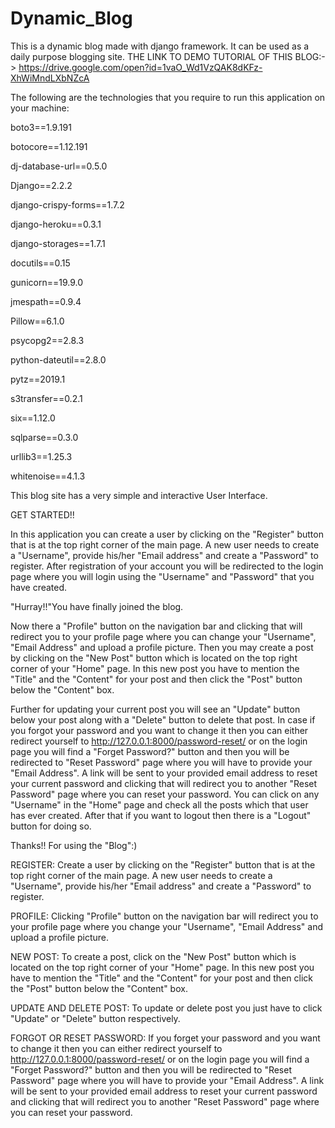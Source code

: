 # Dynamic_Blog


This is a dynamic blog made with django framework. It can be used as a daily purpose blogging site. 
THE LINK TO DEMO TUTORIAL OF THIS BLOG:-> https://drive.google.com/open?id=1vaO_Wd1VzQAK8dKFz-XhWiMndLXbNZcA

The following are the technologies that you require  to run this application on your machine:


boto3==1.9.191


botocore==1.12.191


dj-database-url==0.5.0


Django==2.2.2


django-crispy-forms==1.7.2


django-heroku==0.3.1


django-storages==1.7.1


docutils==0.15


gunicorn==19.9.0


jmespath==0.9.4


Pillow==6.1.0


psycopg2==2.8.3


python-dateutil==2.8.0


pytz==2019.1


s3transfer==0.2.1


six==1.12.0


sqlparse==0.3.0


urllib3==1.25.3


whitenoise==4.1.3

This blog site has a very simple and interactive User Interface.


GET STARTED!!


In this application you can create a user by clicking on the "Register" button that is at the top right corner of the main page. A new user needs to create a "Username", provide his/her "Email address" and create a "Password" to register. After registration of your account you will be redirected to the login page where you will login using the "Username" and "Password" that you have created.

"Hurray!!"You have finally joined the blog. 

Now there a "Profile" button on the navigation bar and clicking that will redirect you to your profile page where you can change your "Username", "Email Address" and upload a profile picture. Then you may create a post by clicking on the "New Post" button which is located on the top right corner of your "Home" page. In this new post you have to mention the "Title" and the "Content" for your post and then click the "Post" button below the "Content" box.

Further for updating your current post you will see an "Update" button below your post along with a "Delete" button to delete that post. In case if you forgot your password and you want to change it then you can either redirect yourself to http://127.0.0.1:8000/password-reset/ or on the login page you will find a "Forget Password?" button and then you will be redirected to "Reset Password" page where you will have to provide your "Email Address". A link will be sent to your provided email address to reset your current password  and clicking that will redirect you to another "Reset Password" page where you can reset your password. You can click on any "Username" in the "Home" page and check all the posts which that user has ever created. After that if you want to logout then there is a "Logout" button for doing so.


Thanks!! For using the "Blog":)

REGISTER: 
Create a user by clicking on the "Register" button that is at the top right corner of the main page. A new user needs to create a "Username", provide his/her "Email address" and create a "Password" to register.


PROFILE:
Clicking "Profile" button on the navigation bar will redirect you to your profile page where you change your "Username", "Email Address" and upload a profile picture.

NEW POST:
To create a post, click on the "New Post" button which is located on the top right corner of your "Home" page. In this new post you have to mention the "Title" and the "Content" for your post and then click the "Post" button below the "Content" box.

UPDATE AND DELETE POST:
To update or delete post you just have to click "Update" or "Delete" button respectively.

FORGOT OR RESET PASSWORD:
If you forget your password and you want to change it then you can either redirect yourself to http://127.0.0.1:8000/password-reset/ or on the login page you will find a "Forget Password?" button and then you will be redirected to "Reset Password" page where you will have to provide your "Email Address". A link will be sent to your provided email address to reset your current password  and clicking that will redirect you to another "Reset Password" page where you can reset your password.
